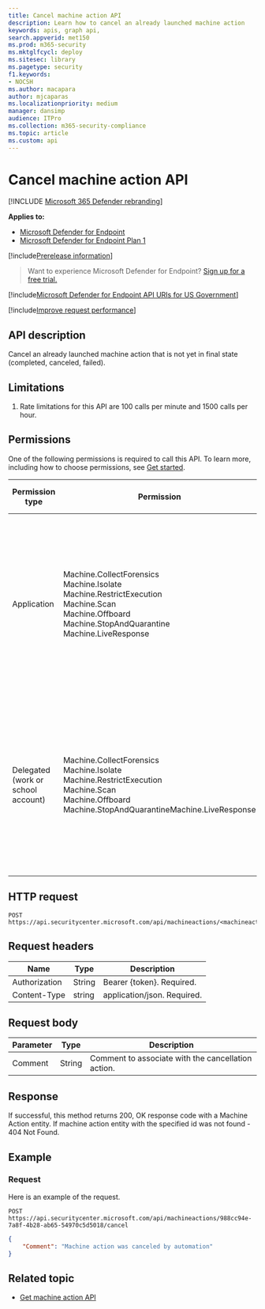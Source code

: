 ```yaml
---
title: Cancel machine action API
description: Learn how to cancel an already launched machine action
keywords: apis, graph api,
search.appverid: met150
ms.prod: m365-security
ms.mktglfcycl: deploy
ms.sitesec: library
ms.pagetype: security
f1.keywords:
- NOCSH
ms.author: macapara
author: mjcaparas
ms.localizationpriority: medium
manager: dansimp
audience: ITPro
ms.collection: m365-security-compliance
ms.topic: article
ms.custom: api
---
```


# Cancel machine action API

[!INCLUDE [Microsoft 365 Defender rebranding](../../includes/microsoft-defender.md)]

**Applies to:**
- [Microsoft Defender for Endpoint](/microsoft-365/security/defender-endpoint/defender-endpoint)
- [Microsoft Defender for Endpoint Plan 1](/microsoft-365/security/defender-endpoint/defender-endpoint-plan-1)

[!include[Prerelease information](../../includes/prerelease.md)]

> Want to experience Microsoft Defender for Endpoint? [Sign up for a free trial.](https://signup.microsoft.com/create-account/signup?products=7f379fee-c4f9-4278-b0a1-e4c8c2fcdf7e&ru=https://aka.ms/MDEp2OpenTrial?ocid=docs-wdatp-exposedapis-abovefoldlink)

[!include[Microsoft Defender for Endpoint API URIs for US Government](../../includes/microsoft-defender-api-usgov.md)]

[!include[Improve request performance](../../includes/improve-request-performance.md)]

## API description

Cancel an already launched machine action that is not yet in final state (completed, canceled, failed).

## Limitations

1. Rate limitations for this API are 100 calls per minute and 1500 calls per hour.

## Permissions

One of the following permissions is required to call this API. To learn more,
including how to choose permissions, see [Get started](apis-intro.md).

|Permission type|Permission|Permission display name|
|---|---|---|
|Application|Machine.CollectForensics <br> Machine.Isolate <br> Machine.RestrictExecution <br> Machine.Scan <br> Machine.Offboard <br> Machine.StopAndQuarantine <br> Machine.LiveResponse|Collect forensics <br>Isolate machine<br>Restrict code execution<br>  Scan machine<br>  Offboard machine<br> Stop And Quarantine<br> Run live response on a specific machine|
|Delegated (work or school account)|Machine.CollectForensics<br> Machine.Isolate  <br>Machine.RestrictExecution<br> Machine.Scan<br> Machine.Offboard<br> Machine.StopAndQuarantineMachine.LiveResponse|Collect forensics<br> Isolate machine<br>  Restrict code execution<br> Scan machine<br>Offboard machine<br> Stop And Quarantine<br> Run live response on a specific machine|

## HTTP request

```http
POST https://api.securitycenter.microsoft.com/api/machineactions/<machineactionid>/cancel
```

## Request headers

|Name|Type|Description|
|---|---|---|
|Authorization|String|Bearer {token}. Required.|
|Content-Type|string|application/json. Required.|

## Request body

|Parameter|Type|Description|
|---|---|---|
|Comment|String|Comment to associate with the cancellation action.|

## Response

If successful, this method returns 200, OK response code with a Machine Action entity. If machine action entity with the specified id was not found - 404 Not Found.

## Example

### Request

Here is an example of the request.

```HTTP
POST
https://api.securitycenter.microsoft.com/api/machineactions/988cc94e-7a8f-4b28-ab65-54970c5d5018/cancel
```

```JSON
{
    "Comment": "Machine action was canceled by automation"
}
```

## Related topic

- [Get machine action API](get-machineaction-object.md)
